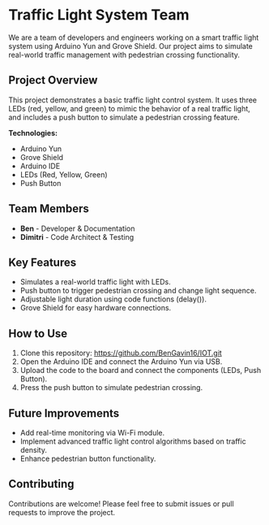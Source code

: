 # Traffic Light System Team
We are a team of developers and engineers working on a smart traffic light system using Arduino Yun and Grove Shield. Our project aims to simulate real-world traffic management with pedestrian crossing functionality.
## Project Overview
This project demonstrates a basic traffic light control system. It uses three LEDs (red, yellow, and green) to mimic the behavior of a real traffic light, and includes a push button to simulate a pedestrian crossing feature.

**Technologies:**
- Arduino Yun
- Grove Shield
- Arduino IDE
- LEDs (Red, Yellow, Green)
- Push Button
## Team Members
- **Ben** - Developer & Documentation
- **Dimitri** - Code Architect & Testing
## Key Features
- Simulates a real-world traffic light with LEDs.
- Push button to trigger pedestrian crossing and change light sequence.
- Adjustable light duration using code functions (delay()).
- Grove Shield for easy hardware connections.
## How to Use
1. Clone this repository:
https://github.com/BenGavin16/IOT.git
2. Open the Arduino IDE and connect the Arduino Yun via USB.
3. Upload the code to the board and connect the components (LEDs, Push Button).
4. Press the push button to simulate pedestrian crossing.
## Future Improvements
- Add real-time monitoring via Wi-Fi module.
- Implement advanced traffic light control algorithms based on traffic density.
- Enhance pedestrian button functionality.
## Contributing
Contributions are welcome! Please feel free to submit issues or pull requests to improve the project.
